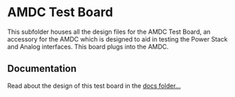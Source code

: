 # AMDC Test Board

This subfolder houses all the design files for the AMDC Test Board, an accessory for the AMDC which is designed to aid in testing the Power Stack and Analog interfaces. This board plugs into the AMDC.

## Documentation

Read about the design of this test board in the [docs folder...](docs/)
